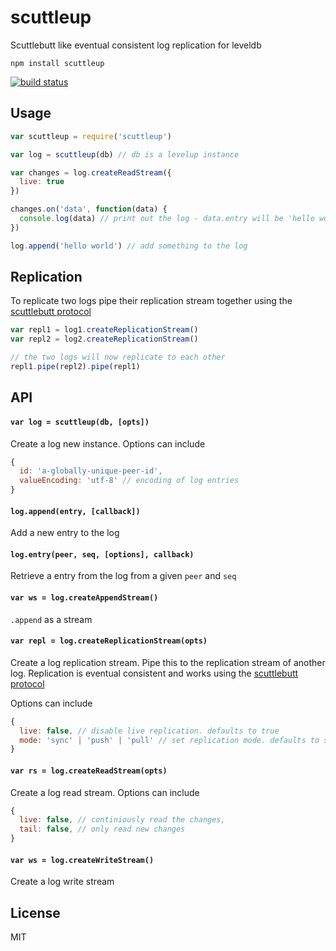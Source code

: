 # scuttleup

Scuttlebutt like eventual consistent log replication for leveldb

```
npm install scuttleup
```

[![build status](http://img.shields.io/travis/mafintosh/scuttleup.svg?style=flat)](http://travis-ci.org/mafintosh/scuttleup)

## Usage

``` js
var scuttleup = require('scuttleup')

var log = scuttleup(db) // db is a levelup instance

var changes = log.createReadStream({
  live: true
})

changes.on('data', function(data) {
  console.log(data) // print out the log - data.entry will be 'hello world'
})

log.append('hello world') // add something to the log
```

## Replication

To replicate two logs pipe their replication stream together using the [scuttlebutt protocol](http://www.cs.cornell.edu/home/rvr/papers/flowgossip.pdf)

``` js
var repl1 = log1.createReplicationStream()
var repl2 = log2.createReplicationStream()

// the two logs will now replicate to each other
repl1.pipe(repl2).pipe(repl1)
```

## API

#### `var log = scuttleup(db, [opts])`

Create a log new instance. Options can include

``` js
{
  id: 'a-globally-unique-peer-id',
  valueEncoding: 'utf-8' // encoding of log entries
}
```

#### `log.append(entry, [callback])`

Add a new entry to the log

#### `log.entry(peer, seq, [options], callback)`

Retrieve a entry from the log from a given `peer` and `seq`

#### `var ws = log.createAppendStream()`

`.append` as a stream

#### `var repl = log.createReplicationStream(opts)`

Create a log replication stream. Pipe this to the replication stream of another log.
Replication is eventual consistent and works using the [scuttlebutt protocol](http://www.cs.cornell.edu/home/rvr/papers/flowgossip.pdf)

Options can include

``` js
{
  live: false, // disable live replication. defaults to true
  mode: 'sync' | 'push' | 'pull' // set replication mode. defaults to sync
}
```

#### `var rs = log.createReadStream(opts)`

Create a log read stream. Options can include

``` js
{
  live: false, // continiously read the changes,
  tail: false, // only read new changes
}
```

#### `var ws = log.createWriteStream()`

Create a log write stream

## License

MIT
